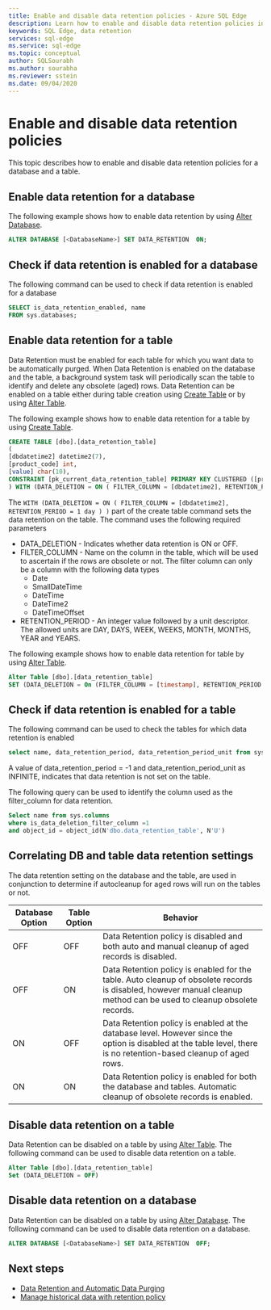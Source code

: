 ```yaml
---
title: Enable and disable data retention policies - Azure SQL Edge
description: Learn how to enable and disable data retention policies in Azure SQL Edge
keywords: SQL Edge, data retention
services: sql-edge
ms.service: sql-edge
ms.topic: conceptual
author: SQLSourabh
ms.author: sourabha
ms.reviewer: sstein
ms.date: 09/04/2020
---
```


# Enable and disable data retention policies

This topic describes how to enable and disable data retention policies for a database and a table.

## Enable data retention for a database

The following example shows how to enable data retention by using [Alter Database](/sql/t-sql/statements/alter-database-transact-sql-set-options).

```sql
ALTER DATABASE [<DatabaseName>] SET DATA_RETENTION  ON;
```

## Check if data retention is enabled for a database

The following command can be used to check if data retention is enabled for a database
```sql
SELECT is_data_retention_enabled, name
FROM sys.databases;
```

## Enable data retention for a table

Data Retention must be enabled for each table for which you want data to be automatically purged. When Data Retention is enabled on the database and the table, a background system task will periodically scan the table to identify and delete any obsolete (aged) rows. Data Retention can be enabled on a table either during table creation using [Create Table](/sql/t-sql/statements/create-table-transact-sql) or by using [Alter Table](/sql/t-sql/statements/alter-table-transact-sql).

The following example shows how to enable data retention for a table by using [Create Table](/sql/t-sql/statements/create-table-transact-sql).

```sql
CREATE TABLE [dbo].[data_retention_table]
(
[dbdatetime2] datetime2(7),
[product_code] int,
[value] char(10),
CONSTRAINT [pk_current_data_retention_table] PRIMARY KEY CLUSTERED ([product_code])
) WITH (DATA_DELETION = ON ( FILTER_COLUMN = [dbdatetime2], RETENTION_PERIOD = 1 day ) )
```

The `WITH (DATA_DELETION = ON ( FILTER_COLUMN = [dbdatetime2], RETENTION_PERIOD = 1 day ) )` part of the create table command sets the data retention on the table. The command uses the following required parameters

- DATA_DELETION - Indicates whether data retention is ON or OFF.
- FILTER_COLUMN - Name on the column in the table, which will be used to ascertain if the rows are obsolete or not. The filter column can only be a column with the following data types
    - Date
    - SmallDateTime
    - DateTime
    - DateTime2
    - DateTimeOffset
- RETENTION_PERIOD - An integer value followed by a unit descriptor. The allowed units are DAY, DAYS, WEEK, WEEKS, MONTH, MONTHS, YEAR and YEARS.

The following example shows how to enable data retention for table by using [Alter Table](/sql/t-sql/statements/alter-table-transact-sql).

```sql
Alter Table [dbo].[data_retention_table]
SET (DATA_DELETION = On (FILTER_COLUMN = [timestamp], RETENTION_PERIOD = 1 day))
```

## Check if data retention is enabled for a table

The following command can be used to check the tables for which data retention is enabled

```sql
select name, data_retention_period, data_retention_period_unit from sys.tables
```

A value of data_retention_period = -1 and data_retention_period_unit as INFINITE, indicates that data retention is not set on the table.

The following query can be used to identify the column used as the filter_column for data retention.

```sql
Select name from sys.columns
where is_data_deletion_filter_column =1
and object_id = object_id(N'dbo.data_retention_table', N'U')
```

## Correlating DB and table data retention settings

The data retention setting on the database and the table, are used in conjunction to determine if autocleanup for aged rows will run on the tables or not.

|Database Option | Table Option | Behavior |
|----------------|--------------|----------|
| OFF | OFF | Data Retention policy is disabled and both auto and manual cleanup of aged records is disabled.|
| OFF | ON  | Data Retention policy is enabled for the table. Auto cleanup of obsolete records is disabled, however manual cleanup method can be used to cleanup obsolete records. |
| ON | OFF | Data Retention policy is enabled at the database level. However since the option is disabled at the table level, there is no retention-based cleanup of aged rows.|
| ON | ON | Data Retention policy is enabled for both the database and tables. Automatic cleanup of obsolete records is enabled. |

## Disable data retention on a table

Data Retention can be disabled on a table by using [Alter Table](/sql/t-sql/statements/alter-table-transact-sql). The following command can be used to disable data retention on a table.

```sql
Alter Table [dbo].[data_retention_table]
Set (DATA_DELETION = OFF)
```

## Disable data retention on a database

Data Retention can be disabled on a table by using [Alter Database](/sql/t-sql/statements/alter-database-transact-sql-set-options). The following command can be used to disable data retention on a database.

```sql
ALTER DATABASE [<DatabaseName>] SET DATA_RETENTION  OFF;
```

## Next steps
- [Data Retention and Automatic Data Purging](data-retention-overview.md)
- [Manage historical data with retention policy](data-retention-cleanup.md)
